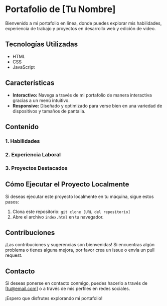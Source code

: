 # Portafolio de [Tu Nombre]

Bienvenido a mi portafolio en línea, donde puedes explorar mis habilidades, experiencia de trabajo y proyectos en desarrollo web y edición de video.

## Tecnologías Utilizadas

- HTML
- CSS
- JavaScript

## Características

- **Interactivo:** Navega a través de mi portafolio de manera interactiva gracias a un menú intuitivo.
- **Responsive:** Diseñado y optimizado para verse bien en una variedad de dispositivos y tamaños de pantalla.

## Contenido

### 1. Habilidades
### 2. Experiencia Laboral
### 3. Proyectos Destacados
## Cómo Ejecutar el Proyecto Localmente

Si deseas ejecutar este proyecto localmente en tu máquina, sigue estos pasos:

1. Clona este repositorio: `git clone [URL del repositorio]`
2. Abre el archivo `index.html` en tu navegador.

## Contribuciones

¡Las contribuciones y sugerencias son bienvenidas! Si encuentras algún problema o tienes alguna mejora, por favor crea un issue o envía un pull request.

## Contacto

Si deseas ponerse en contacto conmigo, puedes hacerlo a través de [tu@email.com] o a través de mis perfiles en redes sociales.

¡Espero que disfrutes explorando mi portafolio!

